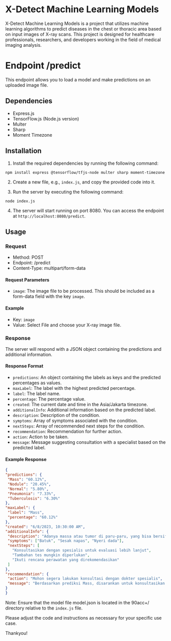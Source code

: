 
# X-Detect Machine Learning Models

X-Detect Machine Learning Models is a project that utilizes machine learning algorithms to predict diseases in the chest or thoracic area based on input images of X-ray scans. This project is designed for healthcare professionals, researchers, and developers working in the field of medical imaging analysis.

# Endpoint /predict

This endpoint allows you to load a model and make predictions on an uploaded image file.

## Dependencies

- Express.js
- TensorFlow.js (Node.js version)
- Multer
- Sharp
- Moment Timezone

## Installation

1. Install the required dependencies by running the following command: 

`npm install express @tensorflow/tfjs-node multer sharp moment-timezone`

2. Create a new file, e.g., `index.js`, and copy the provided code into it.

3. Run the server by executing the following command:

`node index.js`

4. The server will start running on port 8080. You can access the endpoint at `http://localhost:8080/predict`.

## Usage

### Request

- Method: POST
- Endpoint: /predict
- Content-Type: multipart/form-data

#### Request Parameters

- `image`: The image file to be processed. This should be included as a form-data field with the key `image`.

#### Example
- Key: `image`
- Value: Select File and choose your X-ray image file.

### Response

The server will respond with a JSON object containing the predictions and additional information.

#### Response Format

- `predictions`: An object containing the labels as keys and the predicted percentages as values.
- `maxLabel`: The label with the highest predicted percentage.
- `label`: The label name.
- `percentage`: The percentage value.
- `created`: The current date and time in the Asia/Jakarta timezone.
- `additionalInfo`: Additional information based on the predicted label.
- `description`: Description of the condition.
- `symptoms`: Array of symptoms associated with the condition.
- `nextSteps`: Array of recommended next steps for the condition.
- `recommendation`: Recommendation for further action.
- `action`: Action to be taken.
- `message`: Message suggesting consultation with a specialist based on the predicted label.

#### Example Response

```json
{
"predictions": {
 "Mass": "60.12%",
 "Nodule": "20.45%",
 "Normal": "5.80%",
 "Pneumonia": "7.33%",
 "Tuberculosis": "6.30%"
},
"maxLabel": {
 "label": "Mass",
 "percentage": "60.12%"
},
"created": "6/8/2023, 10:30:00 AM",
"additionalInfo": {
 "description": "Adanya massa atau tumor di paru-paru, yang bisa bersifat jinak atau ganas.",
 "symptoms": ["Batuk", "Sesak napas", "Nyeri dada"],
 "nextSteps": [
   "Konsultasikan dengan spesialis untuk evaluasi lebih lanjut",
   "Tambahan tes mungkin diperlukan",
   "Ikuti rencana perawatan yang direkomendasikan"
 ]
},
"recommendation": {
 "action": "Mohon segera lakukan konsultasi dengan dokter spesialis",
 "message": "Berdasarkan prediksi Mass, disarankan untuk konsultasikan dengan spesialis untuk evaluasi lebih lanjut dan pengobatan yang tepat."
}
}
```

Note: Ensure that the model file model.json is located in the 90acc+/ directory relative to the `index.js` file.

Please adjust the code and instructions as necessary for your specific use case.

Thankyou!
